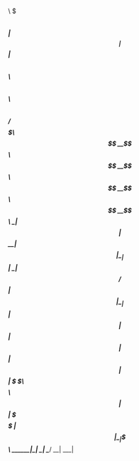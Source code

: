 
$$$$$$$$\                                                     $$$\ 
$$  _____|                                                   $$  _|
$$ |       $$$$$$\   $$$$$$\   $$$$$$\   $$$$$$\        $$\ $$  /  
$$$$$\    $$  __$$\ $$  __$$\ $$  __$$\ $$  __$$\       \__|$$ |   
$$  __|   $$ |  \__|$$ |  \__|$$ /  $$ |$$ |  \__|          $$ |   
$$ |      $$ |      $$ |      $$ |  $$ |$$ |            $$\ \$$\   
$$$$$$$$\ $$ |      $$ |      \$$$$$$  |$$ |            \__| \$$$\ 
\________|\__|      \__|       \______/ \__|                  \___|
